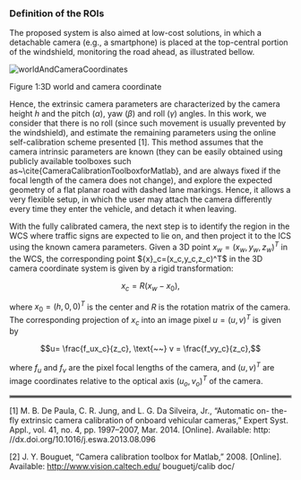### Definition of the ROIs
The proposed system is also aimed at low-cost solutions, in which a detachable camera (e.g., a smartphone) is placed at 
the top-central portion of the windshield, monitoring the road ahead, as illustrated bellow.

![worldAndCameraCoordinates](https://github.com/maubrapa/FTSD_DOC/assets/11092747/b3a8951f-1c66-42c3-aff6-f05deeb1a1e6)

Figure 1:3D world and camera coordinate

Hence, the extrinsic camera parameters are characterized by the camera height $h$ and the pitch ($\alpha$), yaw ($\beta$) and roll
($\gamma$) angles. In this work, we consider that there is no roll (since such movement is usually prevented by the windshield), 
and estimate the remaining parameters using the online self-calibration scheme presented [1]. This method assumes that
the camera intrinsic parameters are known (they can be easily obtained using publicly available toolboxes such 
as~\cite{CameraCalibrationToolboxforMatlab}, and are always fixed if the focal length of the camera does not change), 
and explore the expected geometry of a flat planar road with dashed lane markings. Hence, it allows a very flexible
setup, in which the user may attach the camera differently every time they enter the vehicle, and detach
it when leaving.

With the fully calibrated camera, the next step is to identify the region in the WCS where traffic signs are expected to lie on, and then project it to the ICS using the known camera parameters. 
Given a 3D point ${x}_w=(x_w,y_w,z_w)^T$ in the WCS, the corresponding point $\{x}_c=(x_c,y_c,z_c)^T$ in the 3D camera coordinate system is given by a rigid transformation:

```math
{x}_c = R\left({x}_w-{x}_0\right), 
```

where ${x}_0=(h,0,0)^T$ is the center and $R$ is the rotation matrix of the camera. The corresponding projection of ${x}_c$ into an image pixel ${u}=(u,v)^T$ is given by

```math
u= \frac{f_ux_c}{z_c}, \text{~~} v =
\frac{f_vy_c}{z_c},
```

where $f_u$ and $f_v$ are the pixel focal lengths of the camera, and $(u,v)^T$ are image coordinates relative to the optical axis $(u_o,v_o)^T$ of the camera. 

<hr style="border:2px solid gray">

[1] 
M. B. De Paula, C. R. Jung, and
L. G. Da Silveira, Jr., “Automatic on-
the-fly extrinsic camera calibration of
onboard vehicular cameras,” Expert Syst.
Appl., vol. 41, no. 4, pp. 1997–2007,
Mar. 2014. [Online]. Available: http:
//dx.doi.org/10.1016/j.eswa.2013.08.096

[2]
J. Y. Bouguet, “Camera calibration toolbox for Matlab,” 2008. [Online].
Available: http://www.vision.caltech.edu/ bouguetj/calib doc/
